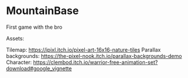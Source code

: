 # MountainBase
First game with the bro

Assets:

Tilemap: https://ipixl.itch.io/pixel-art-16x16-nature-tiles
Parallax backgrounds: https://the-pixel-nook.itch.io/parallax-backgrounds-demo
Character: https://clembod.itch.io/warrior-free-animation-set?download#google_vignette